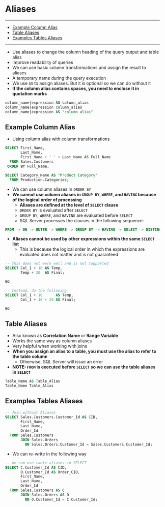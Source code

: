 # Aliases

---

- [Example Column Alias](#example-column-alias)
- [Table Aliases](#table-aliases)
- [Examples Tables Aliases](#examples-tables-aliases)

---

- Use aliases to change the column heading of the query output and table alias
- Improve readability of queries
- We can use basic column transformations and assign the result to aliases
- A temporary name during the query execution
- We use `AS` to assign aliases. But it is optional so we can do without it
- **If the column alias contains spaces, you need to enclose it in quotation marks**

```sql
column_name|expression AS column_alias
column_name|expression column_alias
column_name|expression AS "column alias"
```

## Example Column Alias

- Using column alias with column transformations

```sql
SELECT First_Name,
       Last_Name,
       First_Name + ' ' + Last_Name AS Full_Name
  FROM Sales.Customers
 ORDER BY Full_Name;
```

```sql
SELECT Category_Name AS "Product Category"
  FROM Production.Categories;
```

- We can use column aliases in `ORDER BY`
- **We cannot use column aliases in `GROUP BY`, `WHERE`, and `HAVING` because of the logical order of processing**
  - **Aliases are defined at the level of `SELECT` clause**
  - `ORDER BY` is evaluated after `SELECT`
  - `GROUP BY`, `WHERE`, and `HAVING` are evaluated before `SELECT`
  - SQL Server processes the clauses in the following sequence:

```sql
FROM -> ON -> OUTER -> WHERE -> GROUP BY -> HAVING -> SELECT -> DISTINCT -> ORDER BY -> TOP
```

- **Aliases cannot be used by other expressions within the same `SELECT` list**
  - This is because the logical order in which the expressions are evaluated does not matter and is not guaranteed

```sql
-- This does not work well and is not supported
SELECT Col_1 + 10 AS Temp,
       Temp + 20  AS Final;

GO

-- Instead, do the following
SELECT Col_1 + 10      AS Temp,
       Col_1 + 10 + 20 AS Final;

GO
```

## Table Aliases

- Also known as **Correlation Name** or **Range Variable**
- Works the same way as column aliases
- Very helpful when working with joins
- **When you assign an alias to a table, you must use the alias to refer to the table column**
  - Otherwise, SQL Server will issue an error
- **NOTE: `FROM` is executed before `SELECT` so we can use the table aliases in `SELECT`**

```sql
Table_Name AS Table_Alias
Table_Name Table_Alias
```

## Examples Tables Aliases

```sql
-- Join without Aliases
SELECT Sales.Customers.Customer_Id AS CID,
       First_Name,
       Last_Name,
       Order_Id
  FROM Sales.Customers
       JOIN Sales.Orders
         ON Sales.Orders.Customer_Id = Sales.Customers.Customer_Id;
```

- We can re-write in the following way

```sql
-- We can use table aliases in SELECT
SELECT C.Customer_Id AS CID,
       O.Customer_Id AS Order_CID,
       First_Name,
       Last_Name,
       Order_Id
  FROM Sales.Customers AS C
       JOIN Sales.Orders AS O
         ON O.Customer_Id = C.Customer_Id;
```
